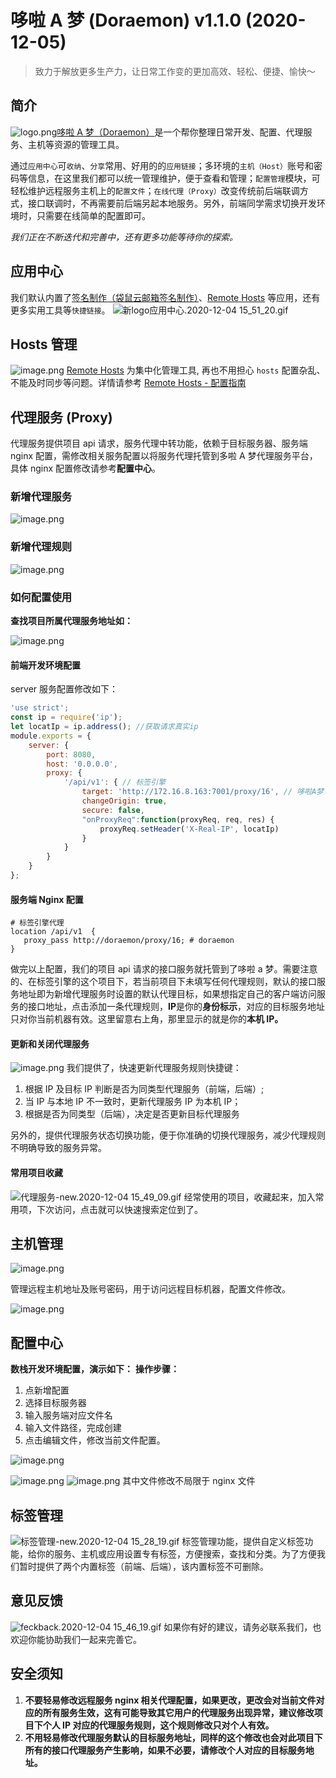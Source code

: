 # 哆啦 A 梦 (Doraemon) v1.1.0 (2020-12-05)



> 致力于解放更多生产力，让日常工作变的更加高效、轻松、便捷、愉快～



## 简介
![logo.png](https://cdn.nlark.com/yuque/0/2020/png/241689/1607057068446-ff5ec595-bea8-4cf5-9554-42c9df000885.png#align=left&display=inline&height=64&margin=%5Bobject%20Object%5D&name=logo.png&originHeight=64&originWidth=64&size=5693&status=done&style=none&width=64)[哆啦 A 梦（Doraemon）](http://172.16.100.225:7001/page/home)是一个帮你整理日常开发、配置、代理服务、主机等资源的管理工具。


通过`应用中心`可`收纳`、`分享`常用、好用的的`应用链接`；多环境的`主机（Host）`账号和密码等信息，在这里我们都可以统一管理维护，便于查看和管理；`配置管理`模块，可轻松维护远程服务主机上的`配置文件`；`在线代理（Proxy）`改变传统前后端联调方式，接口联调时，不再需要前后端另起本地服务。另外，前端同学需求切换开发环境时，只需要在线简单的配置即可。


_我们正在不断迭代和完善中，还有更多功能等待你的探索。_


## 应用中心


我们默认内置了[签名制作（袋鼠云邮箱签名制作）](http://172.16.100.225:7001/page/mail-sign)、[Remote Hosts](##) 等应用，还有更多实用工具等`快捷链接`。
![新logo应用中心.2020-12-04 15_51_20.gif](https://cdn.nlark.com/yuque/0/2020/gif/188521/1607068291520-432b2a0b-f33f-454c-af6c-e78b44db93a0.gif#align=left&display=inline&height=980&margin=%5Bobject%20Object%5D&name=%E6%96%B0logo%E5%BA%94%E7%94%A8%E4%B8%AD%E5%BF%83.2020-12-04%2015_51_20.gif&originHeight=980&originWidth=1392&size=1028800&status=done&style=none&width=1392)


## Hosts 管理
![image.png](https://cdn.nlark.com/yuque/0/2020/png/188521/1607069497118-2d4a973d-ac1e-4cc4-939f-862f63de0bc8.png#align=left&display=inline&height=966&margin=%5Bobject%20Object%5D&name=image.png&originHeight=966&originWidth=1420&size=339014&status=done&style=none&width=1420)
[Remote Hosts](##) 为集中化管理工具, 再也不用担心 `hosts` 配置杂乱、不能及时同步等问题。详情请参考 [Remote Hosts - 配置指南](https://dtstack.yuque.com/rd-center/sm6war/rinsoa)


## 代理服务 (Proxy)


代理服务提供项目 api 请求，服务代理中转功能，依赖于目标服务器、服务端 nginx 配置，需修改相关服务配置以将服务代理托管到多啦 A 梦代理服务平台，具体 nginx 配置修改请参考**配置中心**。


### 新增代理服务


![image.png](https://cdn.nlark.com/yuque/0/2020/png/188521/1606981488612-e1837130-d4ef-43e9-b26a-be69913cc91c.png#align=left&display=inline&height=325&margin=%5Bobject%20Object%5D&name=image.png&originHeight=325&originWidth=561&size=49523&status=done&style=none&width=561#align=left&display=inline&height=325&margin=%5Bobject%20Object%5D&originHeight=325&originWidth=561&status=done&style=none&width=561)


### 新增代理规则


![image.png](https://cdn.nlark.com/yuque/0/2020/png/188521/1606981294056-8278e0cf-65b2-4af2-83f6-d6a70b337600.png#align=left&display=inline&height=351&margin=%5Bobject%20Object%5D&name=image.png&originHeight=406&originWidth=784&size=133509&status=done&style=none&width=677#align=left&display=inline&height=406&margin=%5Bobject%20Object%5D&originHeight=406&originWidth=784&status=done&style=none&width=784)


### 如何配置使用


**查找项目所属代理服务地址如：**


![image.png](https://cdn.nlark.com/yuque/0/2020/png/188521/1606981073121-fb232f91-7f39-4020-a73c-b860fb953c81.png#align=left&display=inline&height=58&margin=%5Bobject%20Object%5D&name=image.png&originHeight=105&originWidth=1339&size=64389&status=done&style=none&width=741#align=left&display=inline&height=105&margin=%5Bobject%20Object%5D&originHeight=105&originWidth=1339&status=done&style=none&width=1339)


#### 前端开发环境配置


server 服务配置修改如下：


```javascript
'use strict';
const ip = require('ip');
let locatIp = ip.address(); //获取请求真实ip
module.exports = {
    server: {
        port: 8080,
        host: '0.0.0.0',
        proxy: {
            '/api/v1': { // 标签引擎
                target: 'http://172.16.8.163:7001/proxy/16', // 哆啦A梦
                changeOrigin: true,
                secure: false,
                "onProxyReq":function(proxyReq, req, res) {
                    proxyReq.setHeader('X-Real-IP', locatIp)
                }
            }
        }
    }
};
```


#### 服务端 Nginx 配置


```shell
# 标签引擎代理
location /api/v1  {
   proxy_pass http://doraemon/proxy/16; # doraemon
}
```


做完以上配置，我们的项目 api 请求的接口服务就托管到了哆啦 a 梦。需要注意的、在标签引擎的这个项目下，若当前项目下未填写任何代理规则，默认的接口服务地址即为新增代理服务时设置的默认代理目标，如果想指定自己的客户端访问服务的接口地址，点击添加一条代理规则，**IP**是你的**身份标示**，对应的目标服务地址只对你当前机器有效。这里留意右上角，那里显示的就是你的**本机 IP。**


#### 更新和关闭代理服务


![image.png](https://cdn.nlark.com/yuque/0/2020/png/188521/1606982481937-97f59bed-8993-44ff-9e3d-277626710f43.png#align=left&display=inline&height=196&margin=%5Bobject%20Object%5D&name=image.png&originHeight=347&originWidth=1324&size=230588&status=done&style=none&width=746#align=left&display=inline&height=347&margin=%5Bobject%20Object%5D&originHeight=347&originWidth=1324&status=done&style=none&width=1324)
我们提供了，快速更新代理服务规则快捷键：


1. 根据 IP 及目标 IP 判断是否为同类型代理服务（前端，后端）;
1. 当 IP 与本地 IP 不一致时，更新代理服务 IP 为本机 IP；
1. 根据是否为同类型（后端），决定是否更新目标代理服务



另外的，提供代理服务状态切换功能，便于你准确的切换代理服务，减少代理规则不明确导致的服务异常。


#### 常用项目收藏
![代理服务-new.2020-12-04 15_49_09.gif](https://cdn.nlark.com/yuque/0/2020/gif/188521/1607068167975-7b0a2ccf-6143-4efe-87d7-1474f8463ba6.gif#align=left&display=inline&height=966&margin=%5Bobject%20Object%5D&name=%E4%BB%A3%E7%90%86%E6%9C%8D%E5%8A%A1-new.2020-12-04%2015_49_09.gif&originHeight=966&originWidth=1420&size=736889&status=done&style=none&width=1420)
经常使用的项目，收藏起来，加入常用项，下次访问，点击就可以快速搜索定位到了。


## 主机管理
![image.png](https://cdn.nlark.com/yuque/0/2020/png/188521/1607068989349-19aca7e3-59e8-4734-b265-deecbdeb8415.png#align=left&display=inline&height=966&margin=%5Bobject%20Object%5D&name=image.png&originHeight=966&originWidth=1420&size=553140&status=done&style=none&width=1420)


管理远程主机地址及账号密码，用于访问远程目标机器，配置文件修改。


![image.png](https://cdn.nlark.com/yuque/0/2020/png/188521/1606984357812-25a9b477-040b-4398-abd8-929b38c82411.png#align=left&display=inline&height=104&margin=%5Bobject%20Object%5D&name=image.png&originHeight=182&originWidth=1308&size=62228&status=done&style=none&width=746#align=left&display=inline&height=182&margin=%5Bobject%20Object%5D&originHeight=182&originWidth=1308&status=done&style=none&width=1308)


## 配置中心


**数栈开发环境配置，演示如下：**
**操作步骤：**


1. 点新增配置
1. 选择目标服务器
1. 输入服务端对应文件名
1. 输入文件路径，完成创建
1. 点击编辑文件，修改当前文件配置。



![image.png](https://cdn.nlark.com/yuque/0/2020/png/188521/1606984642834-752298b9-0f39-46ab-912c-01a26b2a1801.png#align=left&display=inline&height=427&margin=%5Bobject%20Object%5D&name=image.png&originHeight=576&originWidth=667&size=129350&status=done&style=none&width=495#align=left&display=inline&height=576&margin=%5Bobject%20Object%5D&originHeight=576&originWidth=667&status=done&style=none&width=667)


![image.png](https://cdn.nlark.com/yuque/0/2020/png/188521/1606984975630-61aba3a8-9205-4b01-bae4-9945869d1dfd.png#align=left&display=inline&height=41&margin=%5Bobject%20Object%5D&name=image.png&originHeight=73&originWidth=1332&size=42699&status=done&style=none&width=746#align=left&display=inline&height=73&margin=%5Bobject%20Object%5D&originHeight=73&originWidth=1332&status=done&style=none&width=1332)
![image.png](https://cdn.nlark.com/yuque/0/2020/png/188521/1607066266168-e468ed1f-f50f-4588-b9c5-681b0f7410f1.png#align=left&display=inline&height=966&margin=%5Bobject%20Object%5D&name=image.png&originHeight=966&originWidth=1420&size=601792&status=done&style=none&width=1420)
其中文件修改不局限于 nginx 文件


## 标签管理
![标签管理-new.2020-12-04 15_28_19.gif](https://cdn.nlark.com/yuque/0/2020/gif/188521/1607066917265-b6d6e898-09f8-412e-b89f-b06b87397be5.gif#align=left&display=inline&height=966&margin=%5Bobject%20Object%5D&name=%E6%A0%87%E7%AD%BE%E7%AE%A1%E7%90%86-new.2020-12-04%2015_28_19.gif&originHeight=966&originWidth=1420&size=548785&status=done&style=none&width=1420)
标签管理功能，提供自定义标签功能，给你的服务、主机或应用设置专有标签，方便搜索，查找和分类。为了方便我们暂时提供了两个内置标签（前端、后端），该内置标签不可删除。


## 意见反馈
![feckback.2020-12-04 15_46_19.gif](https://cdn.nlark.com/yuque/0/2020/gif/188521/1607067999751-14bef4ea-0f49-4241-80f4-9dafb9419151.gif#align=left&display=inline&height=966&margin=%5Bobject%20Object%5D&name=feckback.2020-12-04%2015_46_19.gif&originHeight=966&originWidth=1420&size=498541&status=done&style=none&width=1420)
如果你有好的建议，请务必联系我们，也欢迎你能协助我们一起来完善它。


## 安全须知


1. **不要轻易修改远程服务 nginx 相关代理配置，如果更改，更改会对当前文件对应的所有服务生效，这有可能导致其它用户的代理服务出现异常，建议修改项目下个人 IP 对应的代理服务规则，这个规则修改只对个人有效。**
1. **不用轻易修改代理服务默认的目标服务地址，同样的这个修改也会对此项目下所有的接口代理服务产生影响，如果不必要，请修改个人对应的目标服务地址。**
